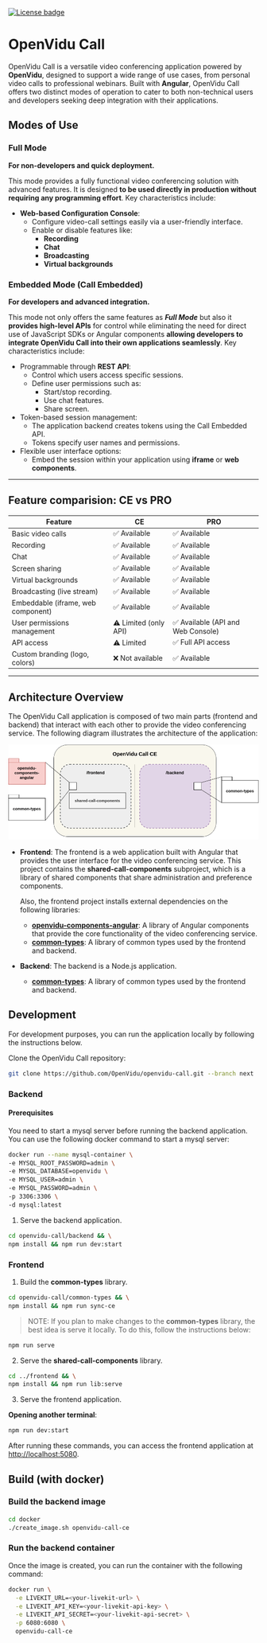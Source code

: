 [![License badge](https://img.shields.io/badge/license-Apache2-orange.svg)](http://www.apache.org/licenses/LICENSE-2.0)

# OpenVidu Call

OpenVidu Call is a versatile video conferencing application powered by **OpenVidu**, designed to support a wide range of use cases, from personal video calls to professional webinars. Built with **Angular**, OpenVidu Call offers two distinct modes of operation to cater to both non-technical users and developers seeking deep integration with their applications.

## Modes of Use

### Full Mode

**For non-developers and quick deployment.**

This mode provides a fully functional video conferencing solution with advanced features. It is designed **to be used directly in production without requiring any programming effort**. Key characteristics include:

- **Web-based Configuration Console**:
  - Configure video-call settings easily via a user-friendly interface.
  - Enable or disable features like:
    - **Recording**
    - **Chat**
    - **Broadcasting**
    - **Virtual backgrounds**

### Embedded Mode (Call Embedded)

**For developers and advanced integration.**

This mode not only offers the same features as **_Full Mode_** but also it **provides high-level APIs** for control while eliminating the need for direct use of JavaScript SDKs or Angular components **allowing developers to integrate OpenVidu Call into their own applications seamlessly**. Key characteristics include:

- Programmable through **REST API**:
  - Control which users access specific sessions.
  - Define user permissions such as:
    - Start/stop recording.
    - Use chat features.
    - Share screen.
- Token-based session management:
  - The application backend creates tokens using the Call Embedded API.
  - Tokens specify user names and permissions.
- Flexible user interface options:
  - Embed the session within your application using **iframe** or **web components**.

---

## Feature comparision: CE vs PRO

| **Feature**                        | **CE**                | **PRO**                            |
| ---------------------------------- | --------------------- | ---------------------------------- |
| Basic video calls                  | ✅ Available          | ✅ Available                       |
| Recording                          | ✅ Available          | ✅ Available                       |
| Chat                               | ✅ Available          | ✅ Available                       |
| Screen sharing                     | ✅ Available          | ✅ Available                       |
| Virtual backgrounds                | ✅ Available          | ✅ Available                       |
| Broadcasting (live stream)         | ✅ Available          | ✅ Available                       |
| Embeddable (iframe, web component) | ✅ Available          | ✅ Available                       |
| User permissions management        | ⚠️ Limited (only API) | ✅ Available (API and Web Console) |
| API access                         | ⚠️ Limited            | ✅ Full API access                 |
| Custom branding (logo, colors)     | ❌ Not available      | ✅ Available                       |

---

## Architecture Overview

The OpenVidu Call application is composed of two main parts (frontend and backend) that interact with each other to provide the video conferencing service. The following diagram illustrates the architecture of the application:

[![OpenVidu Call CE Architecture Overview](docs/openvidu-call-ce-architecture.png)](/docs/openvidu-call-ce-architecture.png)

- **Frontend**: The frontend is a web application built with Angular that provides the user interface for the video conferencing service. This project contains the **shared-call-components** subproject, which is a library of shared components that share administration and preference components.

  Also, the frontend project installs external dependencies on the following libraries:

  - [**openvidu-components-angular**](https://github.com/OpenVidu/openvidu/tree/master/openvidu-components-angular): A library of Angular components that provide the core functionality of the video conferencing service.
  - [**common-types**](https://github.com/OpenVidu/openvidu-call/tree/next/common-types): A library of common types used by the frontend and backend.

- **Backend**: The backend is a Node.js application.
  - [**common-types**](https://github.com/OpenVidu/openvidu-call/tree/next/common-types): A library of common types used by the frontend and backend.

## Development

For development purposes, you can run the application locally by following the instructions below.

Clone the OpenVidu Call repository:

```bash
git clone https://github.com/OpenVidu/openvidu-call.git --branch next
```

### Backend

#### Prerequisites

You need to start a mysql server before running the backend application. You can use the following docker command to start a mysql server:

```bash
docker run --name mysql-container \
-e MYSQL_ROOT_PASSWORD=admin \
-e MYSQL_DATABASE=openvidu \
-e MYSQL_USER=admin \
-e MYSQL_PASSWORD=admin \
-p 3306:3306 \
-d mysql:latest
```

1. Serve the backend application.

```bash
cd openvidu-call/backend && \
npm install && npm run dev:start
```

### Frontend

1. Build the **common-types** library.

```bash
cd openvidu-call/common-types && \
npm install && npm run sync-ce
```

> NOTE: If you plan to make changes to the **common-types** library, the best idea is serve it locally. To do this, follow the instructions below:

```bash
npm run serve
```

2. Serve the **shared-call-components** library.

```bash
cd ../frontend && \
npm install && npm run lib:serve
```

3. Serve the frontend application.

**Opening another terminal**:

```bash
npm run dev:start
```

After running these commands, you can access the frontend application at [http://localhost:5080](http://localhost:5080).


## Build (with docker)

### Build the backend image

```bash
cd docker
./create_image.sh openvidu-call-ce
```

### Run the backend container

Once the image is created, you can run the container with the following command:

```bash
docker run \
  -e LIVEKIT_URL=<your-livekit-url> \
  -e LIVEKIT_API_KEY=<your-livekit-api-key> \
  -e LIVEKIT_API_SECRET=<your-livekit-api-secret> \
  -p 6080:6080 \
  openvidu-call-ce
```
